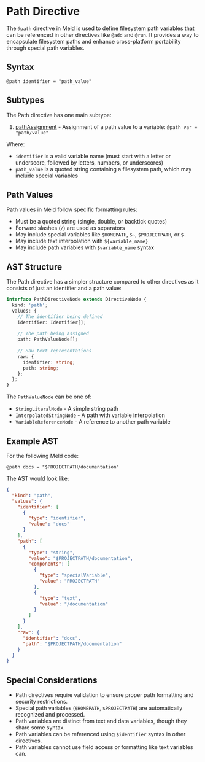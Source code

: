 # Path Directive

The `@path` directive in Meld is used to define filesystem path variables that can be referenced in other directives like `@add` and `@run`. It provides a way to encapsulate filesystem paths and enhance cross-platform portability through special path variables.

## Syntax

```meld
@path identifier = "path_value"
```

## Subtypes

The Path directive has one main subtype:

1. [pathAssignment](./pathAssignment.md) - Assignment of a path value to a variable: `@path var = "path/value"`

Where:
- `identifier` is a valid variable name (must start with a letter or underscore, followed by letters, numbers, or underscores)
- `path_value` is a quoted string containing a filesystem path, which may include special variables

## Path Values

Path values in Meld follow specific formatting rules:
- Must be a quoted string (single, double, or backtick quotes)
- Forward slashes (`/`) are used as separators
- May include special variables like `$HOMEPATH`, `$~`, `$PROJECTPATH`, or `$.`
- May include text interpolation with `${variable_name}`
- May include path variables with `$variable_name` syntax

## AST Structure

The Path directive has a simpler structure compared to other directives as it consists of just an identifier and a path value:

```typescript
interface PathDirectiveNode extends DirectiveNode {
  kind: 'path';
  values: {
    // The identifier being defined
    identifier: Identifier[];
    
    // The path being assigned
    path: PathValueNode[];
    
    // Raw text representations
    raw: {
      identifier: string;
      path: string;
    };
  };
}
```

The `PathValueNode` can be one of:
- `StringLiteralNode` - A simple string path
- `InterpolatedStringNode` - A path with variable interpolation
- `VariableReferenceNode` - A reference to another path variable

## Example AST

For the following Meld code:

```meld
@path docs = "$PROJECTPATH/documentation"
```

The AST would look like:

```json
{
  "kind": "path",
  "values": {
    "identifier": [
      {
        "type": "identifier",
        "value": "docs"
      }
    ],
    "path": [
      {
        "type": "string",
        "value": "$PROJECTPATH/documentation",
        "components": [
          {
            "type": "specialVariable",
            "value": "PROJECTPATH"
          },
          {
            "type": "text",
            "value": "/documentation"
          }
        ]
      }
    ],
    "raw": {
      "identifier": "docs",
      "path": "$PROJECTPATH/documentation"
    }
  }
}
```

## Special Considerations

- Path directives require validation to ensure proper path formatting and security restrictions.
- Special path variables (`$HOMEPATH`, `$PROJECTPATH`) are automatically recognized and processed.
- Path variables are distinct from text and data variables, though they share some syntax.
- Path variables can be referenced using `$identifier` syntax in other directives.
- Path variables cannot use field access or formatting like text variables can.